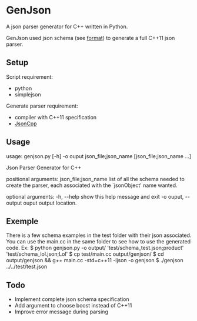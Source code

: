 GenJson
=======
A json parser generator for C++ written in Python.

GenJson used json schema (see [format][1]) to generate a full C++11 json parser.

Setup
-----
Script requirement:
* python
* simplejson

Generate parser requirement:
* compiler with C++11 specification
* [JsonCpp][2]

Usage
-----
usage: genjson.py [-h] -o ouput json_file;json_name [json_file;json_name ...]

Json Parser Generator for C++

positional arguments:
  json_file;json_name   list of all the schema needed to create the parser,
                        each associated with the `jsonObject' name wanted.

optional arguments:
  -h, --help            show this help message and exit
  -o ouput, --output ouput
                        output location.

Exemple
-------

There is a few schema examples in the test folder with their json associated.
You can use the main.cc in the same folder to see how to use the generated code.
Ex:
$ python genjson.py -o output/ 'test/schema_test.json;product' 'test/schema_lol.json;Lol'
$ cp test/main.cc output/genjson/
$ cd output/genjson && g++ main.cc -std=c++11 -ljson -o genjson
$ ./genjson ../../test/test.json


Todo
----

 * Implement complete json schema specification
 * Add argument to choose boost instead of C++11
 * Improve error message during parsing

[1]: http://json-schema.org/
[2]: http://jsoncpp.sourceforge.net





